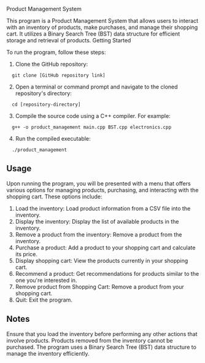 Product Management System

This program is a Product Management System that allows users to interact with an inventory of products, make purchases, and manage their shopping cart. It utilizes a Binary Search Tree (BST) data structure for efficient storage and retrieval of products.
Getting Started

To run the program, follow these steps:

1. Clone the GitHub repository:
```
  git clone [GitHub repository link]
```

2. Open a terminal or command prompt and navigate to the cloned repository's directory:
```
  cd [repository-directory]
```
3. Compile the source code using a C++ compiler. For example:
```
  g++ -o product_management main.cpp BST.cpp electronics.cpp
```
4. Run the compiled executable:
```
  ./product_management
```
## Usage

Upon running the program, you will be presented with a menu that offers various options for managing products, purchasing, and interacting with the shopping cart. These options include:

1. Load the inventory: Load product information from a CSV file into the inventory.
2. Display the inventory: Display the list of available products in the inventory.
3. Remove a product from the inventory: Remove a product from the inventory.
4. Purchase a product: Add a product to your shopping cart and calculate its price.
5. Display shopping cart: View the products currently in your shopping cart.
6. Recommend a product: Get recommendations for products similar to the one you're interested in.
7. Remove product from Shopping Cart: Remove a product from your shopping cart.
8. Quit: Exit the program.

## Notes

Ensure that you load the inventory before performing any other actions that involve products.
Products removed from the inventory cannot be purchased. The program uses a Binary Search Tree (BST) data structure to manage the inventory efficiently.
